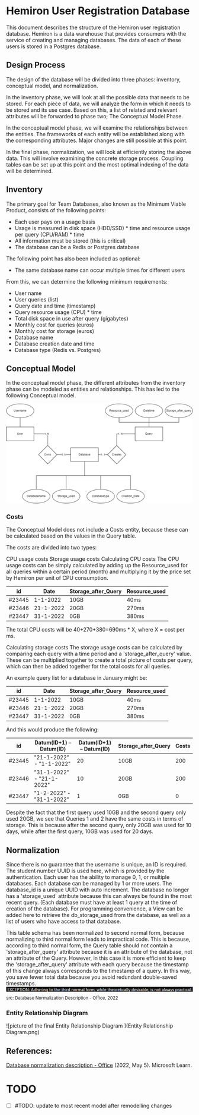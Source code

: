 # Hemiron User Registration Database

This document describes the structure of the Hemiron user registration database. Hemiron is a data warehouse that provides consumers with the service of creating and managing databases. The data of each of these users is stored in a Postgres database.

## Design Process

The design of the database will be divided into three phases: inventory, conceptual model, and normalization.

In the inventory phase, we will look at all the possible data that needs to be stored. For each piece of data, we will analyze the form in which it needs to be stored and its use case. Based on this, a list of related and relevant attributes will be forwarded to phase two; The Conceptual Model Phase.

In the conceptual model phase, we will examine the relationships between the entities. The frameworks of each entity will be established along with the corresponding attributes. Major changes are still possible at this point.

In the final phase, normalization, we will look at efficiently storing the above data. This will involve examining the concrete storage process. Coupling tables can be set up at this point and the most optimal indexing of the data will be determined.

## Inventory

The primary goal for Team Databases, also known as the Minimum Viable Product, consists of the following points:

- Each user pays on a usage basis
- Usage is measured in disk space (HDD/SSD) * time and resource usage per query (CPU/RAM) * time
- All information must be stored (this is critical)
- The database can be a Redis or Postgres database

The following point has also been included as optional:

- The same database name can occur multiple times for different users

From this, we can determine the following minimum requirements:

- User name
- User queries (list)
- Query date and time (timestamp)
- Query resource usage (CPU) * time
- Total disk space in use after query (gigabytes)
- Monthly cost for queries (euros)
- Monthly cost for storage (euros)
- Database name
- Database creation date and time
- Database type (Redis vs. Postgres)

## Conceptual Model
In the conceptual model phase, the different attributes from the inventory phase can be modeled as entities and relationships. This has led to the following Conceptual model.

![Conceptual Model can be found in 'postgresql/Conceptual_Model.png' ](Conceptual_Model.png)

### Costs
The Conceptual Model does not include a Costs entity, because these can be calculated based on the values in the Query table.

The costs are divided into two types:

CPU usage costs
Storage usage costs
Calculating CPU costs
The CPU usage costs can be simply calculated by adding up the Resource_used for all queries within a certain period (month) and multiplying it by the price set by Hemiron per unit of CPU consumption.


| id    | Date       | Storage_after_Query | Resource_used |
|-------|------------|---------------------|---------------|
| #23445| 1-1-2022  | 10GB                | 40ms          |
| #23446| 21-1-2022 | 20GB                | 270ms         |
| #23447| 31-1-2022 | 0GB                 | 380ms         |


The total CPU costs will be 40+270+380=690ms * X, where X = cost per ms.

Calculating storage costs
The storage usage costs can be calculated by comparing each query with a time period and a 'storage_after_query' value. These can be multiplied together to create a total picture of costs per query, which can then be added together for the total costs for all queries.

An example query list for a database in January might be:

| id    | Date       | Storage_after_Query | Resource_used |
|-------|------------|---------------------|---------------|
| #23445| 1-1-2022  | 10GB                | 40ms          |
| #23446| 21-1-2022 | 20GB                | 270ms         |
| #23447| 31-1-2022 | 0GB                 | 380ms         |

And this would produce the following: 

| id    | Datum(ID+1) – Datum(ID)   | Datum(ID+1) – Datum(ID) | Storage_after_Query | Costs |
|-------|---------------------------|-------------------------|---------------------|-------|
| #23445| "21-1-2022" - "1-1-2022"  | 20                      | 10GB               | 200   |
| #23446| "31-1-2022" - "21-1-2022" | 10                      | 20GB               | 200   |
| #23447| "1-2-2022" - "31-1-2022"  | 1                       | 0GB                | 0     |

Despite the fact that the first query used 10GB and the second query only used 20GB, we see that Queries 1 and 2 have the same costs in terms of storage. This is because after the second query, only 20GB was used for 10 days, while after the first query, 10GB was used for 20 days.

## Normalization

Since there is no guarantee that the username is unique, an ID is required. The student number UUID is used here, which is provided by the authentication.
Each user has the ability to manage 0, 1, or multiple databases. Each database can be managed by 1 or more users. The database_id is a unique UUID with auto increment.
The database no longer has a 'storage_used' attribute because this can always be found in the most recent query. (Each database must have at least 1 query at the time of creation of the database).
For programming convenience, a View can be added here to retrieve the db_storage_used from the database, as well as a list of users who have access to that database.

This table schema has been normalized to second normal form, because normalizing to third normal form leads to impractical code. This is because, according to third normal form, the Query table should not contain a 'storage_after_query' attribute because it is an attribute of the database, not an attribute of the Query. However, in this case it is more efficient to keep the 'storage_after_query' attribute with each query because the timestamp of this change always corresponds to the timestamp of a query. In this way, you save fewer total data because you avoid redundant double-saved timestamps.
![EXCEPTION: Adhering to the third normal form, while theoretically desirable, is not always practical.](normalisationquote.png)
<sub>src: Database Normalization Description - Office, 2022</sub>


### Entity Relationship Diagram
![picture of the final Entity Relationship Diagram ](Entity Relationship Diagram.png)

## References:
[Database normalization description - Office](https://learn.microsoft.com/en-us/office/troubleshoot/access/database-normalization-description) (2022, May 5). Microsoft Learn.


# TODO
-[ ] #TODO: update to most recent model after remodelling changes

